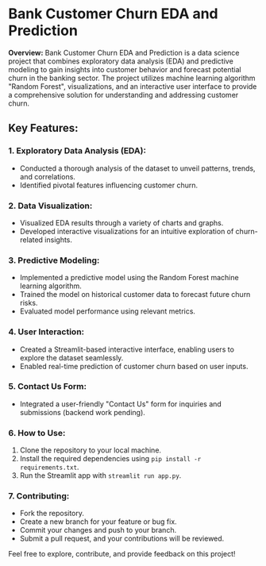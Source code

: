 # Bank Customer Churn EDA and Prediction

**Overview:**
Bank Customer Churn EDA and Prediction is a data science project that combines exploratory data analysis (EDA) and predictive modeling to gain insights into customer behavior and forecast potential churn in the banking sector. The project utilizes machine learning algorithm "Random Forest", visualizations, and an interactive user interface to provide a comprehensive solution for understanding and addressing customer churn.

## Key Features:

### 1. Exploratory Data Analysis (EDA):
- Conducted a thorough analysis of the dataset to unveil patterns, trends, and correlations.
- Identified pivotal features influencing customer churn.

### 2. Data Visualization:
- Visualized EDA results through a variety of charts and graphs.
- Developed interactive visualizations for an intuitive exploration of churn-related insights.

### 3. Predictive Modeling:
- Implemented a predictive model using the Random Forest machine learning algorithm.
- Trained the model on historical customer data to forecast future churn risks.
- Evaluated model performance using relevant metrics.

### 4. User Interaction:
- Created a Streamlit-based interactive interface, enabling users to explore the dataset seamlessly.
- Enabled real-time prediction of customer churn based on user inputs.

### 5. Contact Us Form:
- Integrated a user-friendly "Contact Us" form for inquiries and submissions (backend work pending).

     
### 6. How to Use:

1. Clone the repository to your local machine.
2. Install the required dependencies using `pip install -r requirements.txt`.
3. Run the Streamlit app with `streamlit run app.py`.
   

### 7. Contributing:

- Fork the repository.
- Create a new branch for your feature or bug fix.
- Commit your changes and push to your branch.
- Submit a pull request, and your contributions will be reviewed.


Feel free to explore, contribute, and provide feedback on this project!

